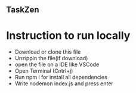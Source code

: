 ## TaskZen
# Instruction to run locally
- Download or clone this file
- Unzippin the file(if download)
- open the file on a IDE like VSCode
- Open Terminal (Cntrl+j)
- Run npm i for install all dependencies
- Write nodemon index.js and press enter


